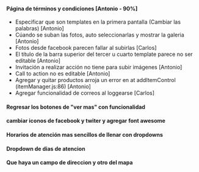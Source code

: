 #### Página de términos y condiciones [Antonio - 90%]

- Especificar que son templates en la primera pantalla (Cambiar las palabras) [Antonio]
- Cúando se suban las fotos, auto seleccionarlas y mostrar la galeria [Antonio]
- Fotos desde facebook parecen fallar al subirlas [Carlos]
- El título de la barra superior del tercer u cuarto template parece no ser editable [Antonio]
- Invitación a realizar acción no tiene para subir imágenes [Antonio]
- Call to action no es editable [Antonio]
- Agregar y quitar productos arroja un error en at addItemControl (itemManager.js:86) [Antonio]
- Agregar funcionalidad de correos al loggearse [Carlos]


#### Regresar los botones de "ver mas" con funcionalidad
#### cambiar iconos de facebook y twiter y agregar font awesome
#### Horarios de atención mas sencillos de llenar con dropdowns
#### Dropdown de dias de atencion
#### Que haya un campo de direccion y otro del mapa